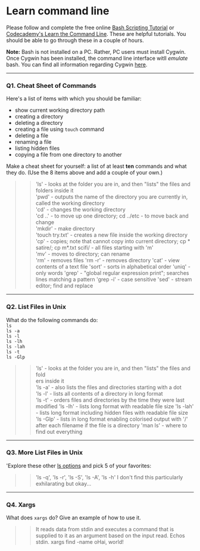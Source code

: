 # Learn command line

Please follow and complete the free online [Bash Scripting Tutorial](https://ryanstutorials.net/bash-scripting-tutorial/) or [Codecademy's Learn the Command Line](https://www.codecademy.com/learn/learn-the-command-line). These are helpful tutorials. You should be able to go through these in a couple of hours.

**Note:** Bash is not installed on a PC. Rather, PC users must install Cygwin. Once Cygwin has been installed, the command line interface witll _emulate_ bash. You can find all information regarding Cygwin [here](https://www.cygwin.com/).

---

### Q1.  Cheat Sheet of Commands  

Here's a list of items with which you should be familiar:  
* show current working directory path
* creating a directory
* deleting a directory
* creating a file using `touch` command
* deleting a file
* renaming a file
* listing hidden files
* copying a file from one directory to another

Make a cheat sheet for yourself: a list of at least **ten** commands and what they do.  (Use the 8 items above and add a couple of your own.)  

> > 'ls' - looks at the folder you are in, and then "lists" the files and folders inside it  
'pwd' - outputs the name of the directory you are currently in, called the working directory  
'cd' - changes the working directory  
'cd ..' - to move up one directory; cd ../etc - to move back and change  
'mkdir' - make directory  
'touch try.txt' - creates a new file inside the working directory  
'cp' - copies; note that cannot copy into current directory; cp * satire/; cp m*.txt scifi/ - all files starting with 'm'    
'mv' - moves to directory; can rename  
'rm' - removes files
'rm -r' - removes directory
'cat' - view contents of a text file
'sort' - sorts in alphabetical order
'uniq' - only words
'grep' - "global regular expression print"; searches lines matching a pattern
'grep -i' - case sensitive
'sed' - stream editor; find and replace

---

### Q2.  List Files in Unix   

What do the following commands do:  
`ls`  
`ls -a`  
`ls -l`  
`ls -lh`  
`ls -lah`  
`ls -t`  
`ls -Glp`  

> > 'ls' - looks at the folder you are in, and then "lists" the files and fold\
ers inside it  
'ls -a' - also lists the files and directories starting with a dot  
'ls -l' - lists all contents of a directory in long format  
'ls -t' - orders files and directories by the time they were last modified
'ls -lh' - lists long format with readable file size
'ls -lah' - lists long format including hidden files with readable file size
'ls -Glp' - lists in long format enabling colorised output with '/' after each filename if the file is a directory
'man ls' - where to find out everything

---
### Q3.  More List Files in Unix  

'Explore these other [ls options](http://www.techonthenet.com/unix/basic/ls.php) and pick 5 of your favorites:

> > 'ls -q', 'ls -r', 'ls -S', 'ls -A', 'ls -h'
I don't find this particularly exhilarating but okay...

---

### Q4.  Xargs   

What does `xargs` do? Give an example of how to use it.

> > It reads data from stdin and executes a command that is supplied to it as an argument based on the input read.
Echos stdin.
xargs find -name
oHai, world!